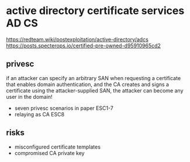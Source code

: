 # active directory certificate services AD CS
https://redteam.wiki/postexploitation/active-directory/adcs
https://posts.specterops.io/certified-pre-owned-d95910965cd2

## privesc
if an attacker can specify an arbitrary SAN when requesting a certificate that enables domain authentication,
and the CA creates and signs a certificate using the attacker-supplied SAN, the attacker can become any user in the domain!
- seven privesc scenarios in paper ESC1-7
- relaying as CA ESC8

## risks
- misconfigured certificate templates
- compromised CA private key
